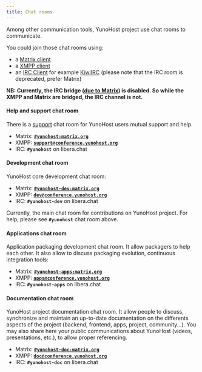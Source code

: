 ```yaml
---
title: Chat rooms
---
```


Among other communication tools, YunoHost project use chat rooms to communicate.

You could join those chat rooms using:

- a [Matrix client](https://matrix.org/ecosystem/clients/)
- a [XMPP client](https://en.wikipedia.org/wiki/Comparison_of_instant_messaging_clients)
- an [IRC Client](https://en.wikipedia.org/wiki/Comparison_of_Internet_Relay_Chat_clients) for example [KiwiIRC](https://web.libera.chat/#yunohost) (please note that the IRC room is deprecated, prefer Matrix)

**NB: Currently, the IRC bridge ([due to Matrix](https://libera.chat/guides/faq#are-bridges-allowed)) is disabled. So while the XMPP and Matrix are bridged, the IRC channel is not.**

#### Help and support chat room

There is a [support](/community/help) chat room for YunoHost users mutual support and help.

- Matrix: **[`#yunohost:matrix.org`](https://matrix.to/#/#yunohost:matrix.org)**
- XMPP: **[`support@conference.yunohost.org`](xmpp:support@conference.yunohost.org?join)**
- IRC: **`#yunohost`** on libera.chat

#### Development chat room

YunoHost core development chat room:

- Matrix: **[`#yunohost-dev:matrix.org`](https://matrix.to/#/#yunohost-dev:matrix.org)**
- XMPP: **[`dev@conference.yunohost.org`](xmpp:dev@conference.yunohost.org?join)**
- IRC: **`#yunohost-dev`** on libera.chat

Currently, the main chat room for contributions on YunoHost project.
For help, please see **`#yunohost`** chat room above.

#### Applications chat room

Application packaging development chat room. It allow packagers to help each other.
It also allow to discuss packaging evolution, continuous integration tools:

- Matrix: **[`#yunohost-apps:matrix.org`](https://matrix.to/#/#yunohost-apps:matrix.org)**
- XMPP: **[`apps@conference.yunohost.org`](xmpp:apps@conference.yunohost.org?join)**
- IRC: **`#yunohost-apps`** on libera.chat

#### Documentation chat room

YunoHost project documentation chat room. It allow people to discuss, synchronize and maintain
an up-to-date documentation on the differents aspects of the project (backend, frontend, apps, project, community...).
You may also share here your public communications about YunoHost (videos, presentations, etc.), to allow proper referencing.

- Matrix: **[`#yunohost-doc:matrix.org`](https://matrix.to/#/#yunohost-doc:matrix.org)**
- XMPP: **[`doc@conference.yunohost.org`](xmpp:doc@conference.yunohost.org?join)**
- IRC: **`#yunohost-doc`** on libera.chat

